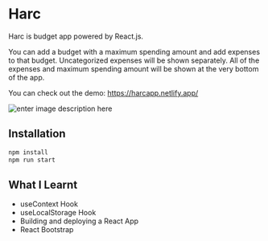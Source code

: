 # Harc

Harc is budget app powered by React.js. 

You can add a budget with a maximum spending amount and add expenses to that budget. Uncategorized expenses will be shown separately. All of the expenses and maximum spending amount will be shown at the very bottom of the app. 

You can check out the demo: https://harcapp.netlify.app/

![enter image description here](https://i.ibb.co/Hxz57H0/harc.png)

## Installation

```bash
npm install
npm run start
```

## What I Learnt
* useContext Hook
* useLocalStorage Hook
* Building and deploying a React App
* React Bootstrap
